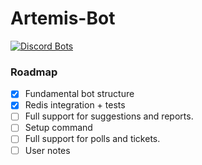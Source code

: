# Artemis-Bot
[![Discord Bots](https://top.gg/api/widget/status/566616056165302282.svg)](https://top.gg/bot/566616056165302282)

### Roadmap
- [x] Fundamental bot structure
- [x] Redis integration + tests
- [ ] Full support for suggestions and reports.
- [ ] Setup command
- [ ] Full support for polls and tickets. 
- [ ] User notes
